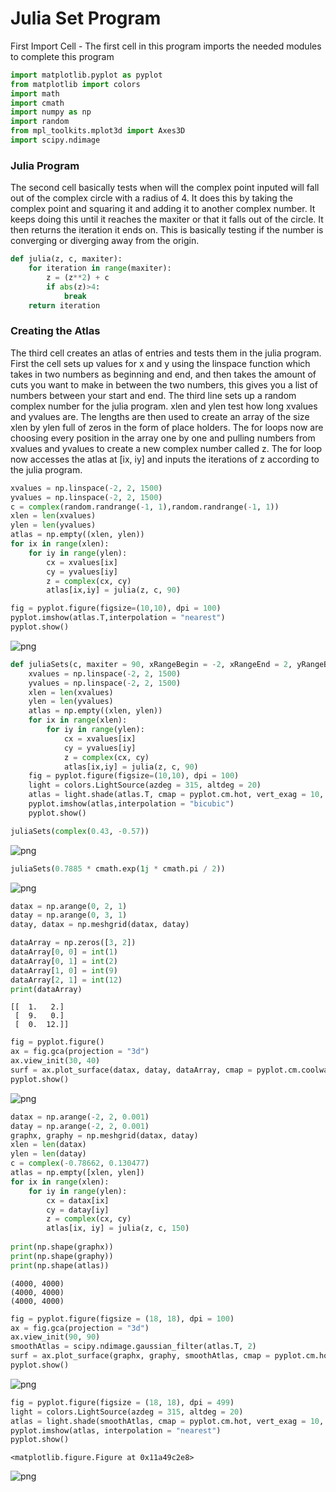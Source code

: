 
# Julia Set Program
First Import Cell - The first cell in this program imports the needed modules to complete this program


```python
import matplotlib.pyplot as pyplot
from matplotlib import colors
import math
import cmath
import numpy as np
import random
from mpl_toolkits.mplot3d import Axes3D
import scipy.ndimage
```

### Julia Program
The second cell basically tests when will the complex point inputed will fall out of the complex circle with a radius of 4. It does this by taking the complex point and squaring it and adding it to another complex number. It keeps doing this until it reaches the maxiter or that it falls out of the circle. It then returns the iteration it ends on. This is basically testing if the number is converging or diverging away from the origin.


```python
def julia(z, c, maxiter):
    for iteration in range(maxiter):
        z = (z**2) + c
        if abs(z)>4:
            break
    return iteration
```

### Creating the Atlas
The third cell creates an atlas of entries and tests them in the julia program. First the cell sets up values for x and y using the linspace function which takes in two numbers as beginning and end, and then takes the amount of cuts you want to make in between the two numbers, this gives you a list of numbers between your start and end. The third line sets up a random complex number for the julia program. xlen and ylen test how long xvalues and yvalues are. The lengths are then used to create an array of the size xlen by ylen full of zeros in the form of place holders. The for loops now are choosing every position in the array one by one and pulling numbers from xvalues and yvalues to create a new complex number called z. The for loop now accesses the atlas at [ix, iy] and inputs the iterations of z according to the julia program.


```python
xvalues = np.linspace(-2, 2, 1500)
yvalues = np.linspace(-2, 2, 1500)
c = complex(random.randrange(-1, 1),random.randrange(-1, 1))
xlen = len(xvalues)
ylen = len(yvalues)
atlas = np.empty((xlen, ylen))
for ix in range(xlen):
    for iy in range(ylen):
        cx = xvalues[ix]
        cy = yvalues[iy]
        z = complex(cx, cy)
        atlas[ix,iy] = julia(z, c, 90)
```


```python
fig = pyplot.figure(figsize=(10,10), dpi = 100)
pyplot.imshow(atlas.T,interpolation = "nearest")
pyplot.show()
```


![png](output_6_0.png)



```python
def juliaSets(c, maxiter = 90, xRangeBegin = -2, xRangeEnd = 2, yRangeBegin = -2, yRangeEnd = 2, cutBreak = 1500):
    xvalues = np.linspace(-2, 2, 1500)
    yvalues = np.linspace(-2, 2, 1500)
    xlen = len(xvalues)
    ylen = len(yvalues)
    atlas = np.empty((xlen, ylen))
    for ix in range(xlen):
        for iy in range(ylen):
            cx = xvalues[ix]
            cy = yvalues[iy]
            z = complex(cx, cy)
            atlas[ix,iy] = julia(z, c, 90)
    fig = pyplot.figure(figsize=(10,10), dpi = 100)
    light = colors.LightSource(azdeg = 315, altdeg = 20)
    atlas = light.shade(atlas.T, cmap = pyplot.cm.hot, vert_exag = 10, norm = colors.PowerNorm(0.5), blend_mode = "overlay")
    pyplot.imshow(atlas,interpolation = "bicubic")
    pyplot.show()
```


```python
juliaSets(complex(0.43, -0.57))
```


![png](output_8_0.png)



```python
juliaSets(0.7885 * cmath.exp(1j * cmath.pi / 2))
```


![png](output_9_0.png)



```python
datax = np.arange(0, 2, 1)
datay = np.arange(0, 3, 1)
datay, datax = np.meshgrid(datax, datay)

dataArray = np.zeros([3, 2])
dataArray[0, 0] = int(1)
dataArray[0, 1] = int(2)
dataArray[1, 0] = int(9)
dataArray[2, 1] = int(12)
print(dataArray)
```

    [[  1.   2.]
     [  9.   0.]
     [  0.  12.]]



```python
fig = pyplot.figure()
ax = fig.gca(projection = "3d")
ax.view_init(30, 40)
surf = ax.plot_surface(datax, datay, dataArray, cmap = pyplot.cm.coolwarm, linewidth = 0, antialiased = False)
pyplot.show()
```


![png](output_11_0.png)



```python
datax = np.arange(-2, 2, 0.001)
datay = np.arange(-2, 2, 0.001)
graphx, graphy = np.meshgrid(datax, datay)
xlen = len(datax)
ylen = len(datay)
c = complex(-0.78662, 0.130477)
atlas = np.empty([xlen, ylen])
for ix in range(xlen):
    for iy in range(ylen):
        cx = datax[ix]
        cy = datay[iy]
        z = complex(cx, cy)
        atlas[ix, iy] = julia(z, c, 150)
        
print(np.shape(graphx))
print(np.shape(graphy))
print(np.shape(atlas))
```

    (4000, 4000)
    (4000, 4000)
    (4000, 4000)



```python
fig = pyplot.figure(figsize = (18, 18), dpi = 100)
ax = fig.gca(projection = "3d")
ax.view_init(90, 90)
smoothAtlas = scipy.ndimage.gaussian_filter(atlas.T, 2)
surf = ax.plot_surface(graphx, graphy, smoothAtlas, cmap = pyplot.cm.hot, linewidth = 0.1, antialiased = True)
pyplot.show()
```


![png](output_13_0.png)



```python
fig = pyplot.figure(figsize = (18, 18), dpi = 499)
light = colors.LightSource(azdeg = 315, altdeg = 20)
atlas = light.shade(smoothAtlas, cmap = pyplot.cm.hot, vert_exag = 10, norm = colors.PowerNorm(0.5), blend_mode = "overlay")
pyplot.imshow(atlas, interpolation = "nearest")
pyplot.show()
```


    <matplotlib.figure.Figure at 0x11a49c2e8>



![png](output_14_1.png)

